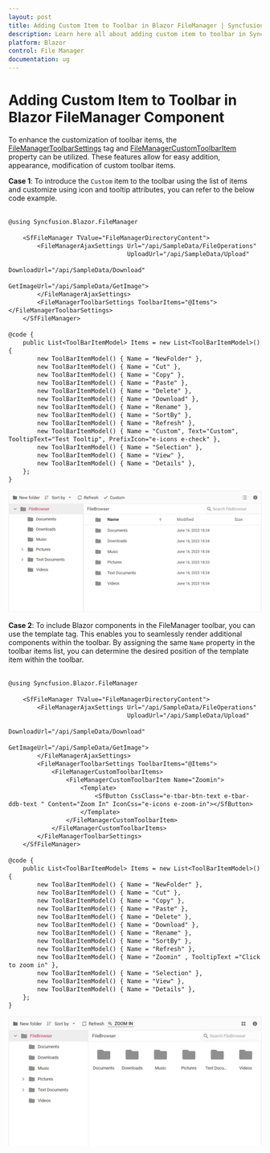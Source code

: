 ```yaml
---
layout: post
title: Adding Custom Item to Toolbar in Blazor FileManager | Syncfusion
description: Learn here all about adding custom item to toolbar in Syncfusion Blazor FileManager component and more.
platform: Blazor
control: File Manager
documentation: ug
---
```


# Adding Custom Item to Toolbar in Blazor FileManager Component

To enhance the customization of toolbar items, the [FileManagerToolbarSettings](https://help.syncfusion.com/cr/blazor/Syncfusion.Blazor.FileManager.FileManagerToolbarSettings.html) tag and [FileManagerCustomToolbarItem](https://help.syncfusion.com/cr/blazor/Syncfusion.Blazor.FileManager.FileManagerCustomToolbarItem.html) property can be utilized. These features allow for easy addition, appearance, modification of custom toolbar items.

**Case 1**: To introduce the `Custom` item to the toolbar using the list of items and customize using icon and tooltip attributes, you can refer to the below code example.


```cshtml

@using Syncfusion.Blazor.FileManager

    <SfFileManager TValue="FileManagerDirectoryContent">
        <FileManagerAjaxSettings Url="/api/SampleData/FileOperations"
                                 UploadUrl="/api/SampleData/Upload"
                                 DownloadUrl="/api/SampleData/Download"
                                 GetImageUrl="/api/SampleData/GetImage">
        </FileManagerAjaxSettings>
        <FileManagerToolbarSettings ToolbarItems="@Items"></FileManagerToolbarSettings>
    </SfFileManager>

@code {
    public List<ToolBarItemModel> Items = new List<ToolBarItemModel>(){
        new ToolBarItemModel() { Name = "NewFolder" },
        new ToolBarItemModel() { Name = "Cut" },
        new ToolBarItemModel() { Name = "Copy" },
        new ToolBarItemModel() { Name = "Paste" },
        new ToolBarItemModel() { Name = "Delete" },
        new ToolBarItemModel() { Name = "Download" },
        new ToolBarItemModel() { Name = "Rename" },
        new ToolBarItemModel() { Name = "SortBy" },
        new ToolBarItemModel() { Name = "Refresh" },
        new ToolBarItemModel() { Name = "Custom", Text="Custom", TooltipText="Test Tooltip", PrefixIcon="e-icons e-check" },
        new ToolBarItemModel() { Name = "Selection" },
        new ToolBarItemModel() { Name = "View" },
        new ToolBarItemModel() { Name = "Details" },
    };
}

```

![Blazor FileManger displays Custom Item in Toolbar](../images/blazor-filemanager-custom-item.png)


**Case 2**: To include Blazor components in the FileManager toolbar, you can use the template tag. This enables you to seamlessly render additional components within the toolbar. By assigning the same `Name` property in the toolbar items list, you can determine the desired position of the template item within the toolbar.

```cshtml

@using Syncfusion.Blazor.FileManager

    <SfFileManager TValue="FileManagerDirectoryContent">
        <FileManagerAjaxSettings Url="/api/SampleData/FileOperations"
                                 UploadUrl="/api/SampleData/Upload"
                                 DownloadUrl="/api/SampleData/Download"
                                 GetImageUrl="/api/SampleData/GetImage">
        </FileManagerAjaxSettings>
        <FileManagerToolbarSettings ToolbarItems="@Items"> 
            <FileManagerCustomToolbarItems> 
                <FileManagerCustomToolbarItem Name="Zoomin">
                    <Template>
                        <SfButton CssClass="e-tbar-btn-text e-tbar-ddb-text " Content="Zoom In" IconCss="e-icons e-zoom-in"></SfButton>
                    </Template>
                </FileManagerCustomToolbarItem>
            </FileManagerCustomToolbarItems> 
        </FileManagerToolbarSettings>
    </SfFileManager>

@code {
    public List<ToolBarItemModel> Items = new List<ToolBarItemModel>(){
        new ToolBarItemModel() { Name = "NewFolder" },
        new ToolBarItemModel() { Name = "Cut" },
        new ToolBarItemModel() { Name = "Copy" },
        new ToolBarItemModel() { Name = "Paste" },
        new ToolBarItemModel() { Name = "Delete" },
        new ToolBarItemModel() { Name = "Download" },
        new ToolBarItemModel() { Name = "Rename" },
        new ToolBarItemModel() { Name = "SortBy" },
        new ToolBarItemModel() { Name = "Refresh" },
        new ToolBarItemModel() { Name = "Zoomin" , TooltipText ="Click to zoom in" },
        new ToolBarItemModel() { Name = "Selection" },
        new ToolBarItemModel() { Name = "View" },
        new ToolBarItemModel() { Name = "Details" },
    };
}

```


![Blazor FileManger displays Zoom button in Toolbar](../images/blazor-filemanager-zoom-button.png)
